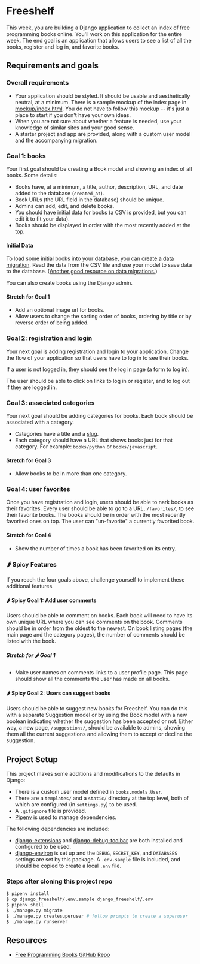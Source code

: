 # Freeshelf

This week, you are building a Django application to collect an index of free programming books online. You'll work on this application for the entire week. The end goal is an application that allows users to see a list of all the books, register and log in, and favorite books.

## Requirements and goals

### Overall requirements

- Your application should be styled. It should be usable and aesthetically neutral, at a minimum. There is a sample mockup of the index page in [mockup/index.html](mockup/index.html). You do not have to follow this mockup -- it's just a place to start if you don't have your own ideas.
- When you are not sure about whether a feature is needed, use your knowledge of similar sites and your good sense.
- A starter project and app are provided, along with a custom user model and the accompanying migration.

### Goal 1: books

Your first goal should be creating a Book model and showing an index of all books. Some details:

- Books have, at a minimum, a title, author, description, URL, and date added to the database (`created_at`).
- Book URLs (the URL field in the database) should be unique.
- Admins can add, edit, and delete books.
- You should have initial data for books (a CSV is provided, but you can edit it to fit your data).
- Books should be displayed in order with the most recently added at the top.

#### Initial Data

To load some initial books into your database, you can [create a data migration](https://docs.djangoproject.com/en/3.0/topics/migrations/#data-migrations). Read the data from the CSV file and use your model to save data to the database. ([Another good resource on data migrations.](https://simpleisbetterthancomplex.com/tutorial/2017/09/26/how-to-create-django-data-migrations.html))

You can also create books using the Django admin.

#### Stretch for Goal 1

- Add an optional image url for books.
- Allow users to change the sorting order of books, ordering by title or by reverse order of being added.

### Goal 2: registration and login

Your next goal is adding registration and login to your application. Change the flow of your application so that users have to log in to see their books.

If a user is not logged in, they should see the log in page (a form to log in).

The user should be able to click on links to log in or register, and to log out if they are logged in.

### Goal 3: associated categories

Your next goal should be adding categories for books. Each book should be associated with a category.

- Categories have a title and a [slug](https://docs.djangoproject.com/en/4.0/ref/models/fields/#slugfield).
- Each category should have a URL that shows books just for that category. For example: `books/python` or `books/javascript`.

#### Stretch for Goal 3

- Allow books to be in more than one category.

### Goal 4: user favorites

Once you have registration and login, users should be able to nark books as their favorites. Every user should be able to go to a URL, `/favorites/`, to see their favorite books. The books should be in order with the most recently favorited ones on top. The user can "un-favorite" a currently favorited book.

#### Stretch for Goal 4

- Show the number of times a book has been favorited on its entry.


### 🌶 Spicy Features

If you reach the four goals above, challenge yourself to implement these additional features.
#### 🌶 Spicy Goal 1: Add user comments

Users should be able to comment on books. Each book will need to have its own unique URL where you can see comments on the book. Comments should be in order from the oldest to the newest. On book listing pages (the main page and the category pages), the number of comments should be listed with the book.

##### Stretch for 🌶 Goal 1

- Make user names on comments links to a user profile page. This page should show all the comments the user has made on all books.

#### 🌶 Spicy Goal 2: Users can suggest books

Users should be able to suggest new books for Freeshelf. You can do this with a separate Suggestion model or by using the Book model with a new boolean indicating whether the suggestion has been accepted or not. Either way, a new page, `/suggestions/`, should be available to admins, showing them all the current suggestions and allowing them to accept or decline the suggestion.

## Project Setup

This project makes some additions and modifications to the defaults in Django:

- There is a custom user model defined in `books.models.User`.
- There are a `templates/` and a `static/` directory at the top level, both of which are configured (in `settings.py`) to be used.
- A `.gitignore` file is provided.
- [Pipenv](https://pipenv.pypa.io/en/latest/) is used to manage dependencies.

The following dependencies are included:

- [django-extensions](https://django-extensions.readthedocs.io/en/latest/) and [django-debug-toolbar](https://django-debug-toolbar.readthedocs.io/en/latest/) are both installed and configured to be used.
- [django-environ](https://django-environ.readthedocs.io/en/latest/) is set up and the `DEBUG`, `SECRET_KEY`, and `DATABASES` settings are set by this package. A `.env.sample` file is included, and should be copied to create a local `.env` file.

### Steps after cloning this project repo

```sh
$ pipenv install
$ cp django_freeshelf/.env.sample django_freeshelf/.env
$ pipenv shell
$ ./manage.py migrate
$ ./manage.py createsuperuser # follow prompts to create a superuser
$ ./manage.py runserver
```

## Resources

- [Free Programming Books GitHub Repo](https://github.com/EbookFoundation/free-programming-books)
